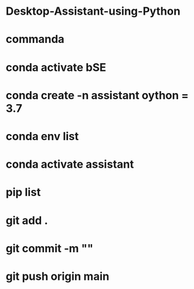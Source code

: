 # Desktop-Assistant-using-Python
# commanda
# conda activate bSE
# conda create -n assistant oython = 3.7
# conda env list
# conda activate assistant
# pip list
# git add .
# git commit -m "<message>"
# git push origin main
